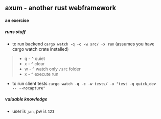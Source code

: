 ## axum - another rust webframework

#### an exercise

##### runs stuff

* to run backend  `cargo watch -q -c -w src/ -x run` (assumes you have cargo watch crate installed)  
>* q - ^ quiet
>* x - ^ clear
>* w - ^ watch only `/src` folder
>* x - ^ execute run

* to run client tests `cargo watch -q -c -w tests/ -x "test -q quick_dev -- --nocapture"`


##### valuable knowledge
* user is `jan`, pw is `123`

